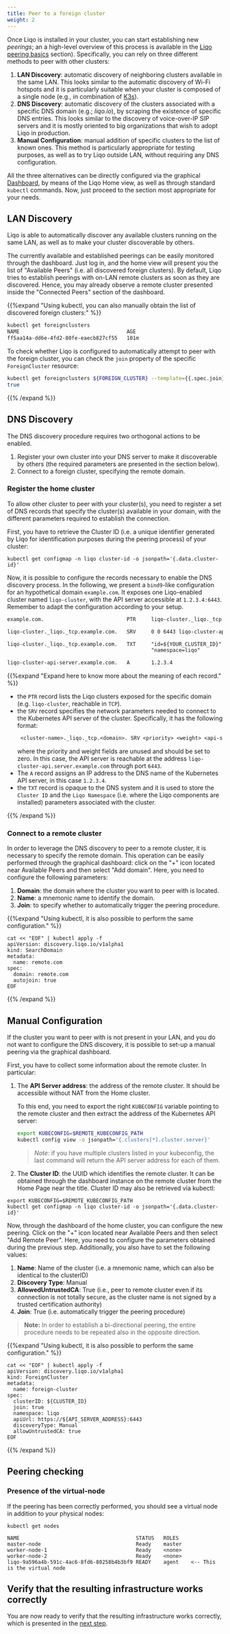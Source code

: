 ```yaml
---
title: Peer to a foreign cluster
weight: 2
---
```


Once Liqo is installed in your cluster, you can start establishing new *peerings*; an a high-level overview of this process is available in the [Liqo peering basics](../../liqo-brief/#peering-basics) section).
Specifically, you can rely on three different methods to peer with other clusters:

1. **LAN Discovery**: automatic discovery of neighboring clusters available in the same LAN. This looks similar to the automatic discovery of Wi-Fi hotspots and it is particularly suitable when your cluster is composed of a single node (e.g., in combination of [K3s](https://k3s.io)).
2. **DNS Discovery**: automatic discovery of the clusters associated with a specific DNS domain (e.g.; *liqo.io*), by scraping the existence of specific DNS entries. This looks similar to the discovery of voice-over-IP SIP servers and it is mostly oriented to big organizations that wish to adopt Liqo in production.
3. **Manual Configuration**: manual addition of specific clusters to the list of known ones. This method is particularly appropriate for testing purposes, as well as to try Liqo outside LAN, without requiring any DNS configuration.

All the three alternatives can be directly configured via the graphical [Dashboard](../../dashboard), by means of the Liqo Home view, as well as through standard `kubectl` commands. Now, just proceed to the section most appropriate for your needs.

## LAN Discovery

Liqo is able to automatically discover any available clusters running on the same LAN, as well as to make your cluster discoverable by others.

The currently available and established peerings can be easily monitored through the dashboard.
Just log in, and the home view will present you the list of "Available Peers" (i.e. all discovered foreign clusters).
By default, Liqo tries to establish peerings with on-LAN remote clusters as soon as they are discovered.
Hence, you may already observe a remote cluster presented inside the "Connected Peers" section of the dashboard.

{{%expand "Using kubectl, you can also manually obtain the list of discovered foreign clusters:" %}}

```bash
kubectl get foreignclusters
NAME                                   AGE
ff5aa14a-dd6e-4fd2-80fe-eaecb827cf55   101m
```

To check whether Liqo is configured to automatically attempt to peer with the foreign cluster,
you can check the `join` property of the specific `ForeignCluster` resource:
```bash
kubectl get foreignclusters ${FOREIGN_CLUSTER} --template={{.spec.join}}
true
```
{{% /expand %}}


## DNS Discovery

The DNS discovery procedure requires two orthogonal actions to be enabled.
1. Register your own cluster into your DNS server to make it discoverable by others (the required parameters are presented in the section below).
2. Connect to a foreign cluster, specifying the remote domain.

### Register the home cluster

To allow other cluster to peer with your cluster(s), you need to register a set of DNS records that specify the cluster(s) available in your domain, with the different parameters required to establish the connection.

First, you have to retrieve the Cluster ID (i.e. a unique identifier generated by Liqo for identification purposes during the peering process) of your cluster:
```
kubectl get configmap -n liqo cluster-id -o jsonpath='{.data.cluster-id}'
```

Now, it is possible to configure the records necessary to enable the DNS discovery process.
In the following, we present a `bind9`-like configuration for an hypothetical domain `example.com`. It exposes one Liqo-enabled cluster named `liqo-cluster`, with the API server accessible at `1.2.3.4:6443`.
Remember to adapt the configuration according to your setup.
```txt
example.com.                           PTR     liqo-cluster._liqo._tcp.example.com.

liqo-cluster._liqo._tcp.example.com.   SRV     0 0 6443 liqo-cluster-api.server.example.com.

liqo-cluster._liqo._tcp.example.com.   TXT     "id=${YOUR_CLUSTER_ID}"
                                               "namespace=liqo"

liqo-cluster-api-server.example.com.   A       1.2.3.4
```

{{%expand "Expand here to know more about the meaning of each record." %}}

* the `PTR` record lists the Liqo clusters exposed for the specific domain (e.g. `liqo-cluster`, reachable in `TCP`).
* the `SRV` record specifies the network parameters needed to connect to the Kubernetes API server of the cluster.
  Specifically, it has the following format:
  ```txt
   <cluster-name>._liqo._tcp.<domain>. SRV <priority> <weight> <api-server-port> <api-server-name>.
  ```
  where the priority and weight fields are unused and should be set to zero. In this case, the API server is reachable at the address `liqo-cluster-api.server.example.com` through port `6443`.
* The `A` record assigns an IP address to the DNS name of the Kubernetes API server, in this case `1.2.3.4`.
* the `TXT` record is opaque to the DNS system and it is used to store the `Cluster ID` and the `Liqo Namespace` (i.e. where the Liqo components are installed) parameters associated with the cluster.

{{% /expand %}}

### Connect to a remote cluster

In order to leverage the DNS discovery to peer to a remote cluster, it is necessary to specify the remote domain.
This operation can be easily performed through the graphical dashboard: click on the "+" icon located near Available Peers and then select "Add domain".
Here, you need to configure the following parameters:
1. **Domain**: the domain where the cluster you want to peer with is located.
2. **Name**: a mnemonic name to identify the domain.
3. **Join**: to specify whether to automatically trigger the peering procedure.

{{%expand "Using kubectl, it is also possible to perform the same configuration." %}}

```
cat << "EOF" | kubectl apply -f
apiVersion: discovery.liqo.io/v1alpha1
kind: SearchDomain
metadata:
  name: remote.com
spec:
  domain: remote.com
  autojoin: true
EOF
```

{{% /expand %}}

## Manual Configuration

If the cluster you want to peer with is not present in your LAN, and you do not want to configure the DNS discovery,
it is possible to set-up a manual peering via the graphical dashboard.

First, you have to collect some information about the remote cluster. In particular:

1. The **API Server address**: the address of the remote cluster. It should be accessible without NAT from the Home cluster.

    To this end, you need to export the right `KUBECONFIG` variable pointing to the remote cluster and then extract the address of
the Kubernetes API server:
    ```bash
    export KUBECONFIG=$REMOTE_KUBECONFIG_PATH
    kubectl config view -o jsonpath='{.clusters[*].cluster.server}'
    ```
    > *Note:* if you have multiple clusters listed in your kubeconfig, the last command will return the API server address for each of them.


2. The **Cluster ID**: the UUID which identifies the remote cluster. It can be obtained through the dashboard instance on the remote cluster from the Home Page near the title. Cluster ID may also be retrieved via kubectl:

```
export KUBECONFIG=$REMOTE_KUBECONFIG_PATH
kubectl get configmap -n liqo cluster-id -o jsonpath='{.data.cluster-id}'
```

Now, through the dashboard of the home cluster, you can configure the new peering. Click on the "+" icon located near Available Peers and then select "Add Remote Peer". Here, you need to configure the parameters obtained during the previous step. Additionally, you also have to set the following values:

 1. **Name**: Name of the cluster (i.e. a mnemonic name, which can also be identical to the clusterID)
 2. **Discovery Type**: Manual
 3. **AllowedUntrustedCA**: True (i.e., peer to remote cluster even if its connection is not totally secure, as the cluster name is not signed by a trusted certification authority)
 4. **Join**: True (i.e. automatically trigger the peering procedure)

> **Note:** In order to establish a bi-directional peering, the entire procedure needs to be repeated also in the opposite direction.

{{%expand "Using kubectl, it is also possible to perform the same configuration." %}}

```
cat << "EOF" | kubectl apply -f
apiVersion: discovery.liqo.io/v1alpha1
kind: ForeignCluster
metadata:
  name: foreign-cluster
spec:
  clusterID: ${CLUSTER_ID}
  join: true
  namespace: liqo
  apiUrl: https://${API_SERVER_ADDRESS}:6443
  discoveryType: Manual
  allowUntrustedCA: true
EOF
```

{{% /expand %}}

## Peering checking

### Presence of the virtual-node

If the peering has been correctly performed, you should see a virtual node in addition to your physical nodes:

```
kubectl get nodes

NAME                                      STATUS   ROLES
master-node                               Ready    master
worker-node-1                             Ready    <none>
worker-node-2                             Ready    <none>
liqo-9a596a4b-591c-4ac6-8fd6-80258b4b3bf9 READY    agent    <-- This is the virtual node
```

## Verify that the resulting infrastructure works correctly

You are now ready to verify that the resulting infrastructure works correctly, which is presented in the [next step](../test).
